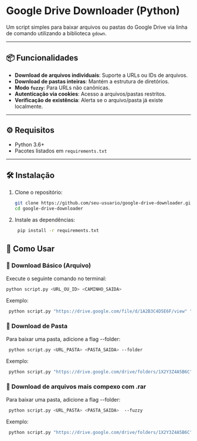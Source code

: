 # Google Drive Downloader (Python)

Um script simples para baixar arquivos ou pastas do Google Drive via linha de comando utilizando a biblioteca `gdown`.

---

## 📦 Funcionalidades
- **Download de arquivos individuais**: Suporte a URLs ou IDs de arquivos.
- **Download de pastas inteiras**: Mantém a estrutura de diretórios.
- **Modo `fuzzy`**: Para URLs não canônicas.
- **Autenticação via cookies**: Acesso a arquivos/pastas restritos.
- **Verificação de existência**: Alerta se o arquivo/pasta já existe localmente.

---

## ⚙️ Requisitos
- Python 3.6+
- Pacotes listados em `requirements.txt`

---

## 🛠️ Instalação
1. Clone o repositório:
   ```bash
   git clone https://github.com/seu-usuario/google-drive-downloader.git
   cd google-drive-downloader
   ```
2. Instale as dependências:
   ```bash
    pip install -r requirements.txt
   ```

## 🚀 Como Usar

### 📂 Download Básico (Arquivo)

Execute o seguinte comando no terminal:

   ```bash
   python script.py <URL_OU_ID> <CAMINHO_SAIDA>
   ```

Exemplo:

   ```bash
    python script.py "https://drive.google.com/file/d/1A2B3C4D5E6F/view" "meu_arquivo.zip"
   ```

### 📁 Download de Pasta

Para baixar uma pasta, adicione a flag --folder:

   ```bash
    python script.py <URL_PASTA> <PASTA_SAIDA> --folder
   ```

Exemplo:

   ```bash
    python script.py "https://drive.google.com/drive/folders/1X2Y3Z4A5B6C" "pasta_dados" --folder
   ```

### 📁 Download de arquivos mais compexo com .rar

Para baixar uma pasta, adicione a flag --folder:

   ```bash
    python script.py <URL_PASTA> <PASTA_SAIDA>  --fuzzy
   ```

Exemplo:

   ```bash
    python script.py "https://drive.google.com/drive/folders/1X2Y3Z4A5B6C" "dados.rar" --fuzzy
   ```
